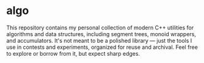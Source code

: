 # algo

This repository contains my personal collection of modern C++ utilities for algorithms and data structures, including segment trees, monoid wrappers, and accumulators. It's not meant to be a polished library — just the tools I use in contests and experiments, organized for reuse and archival. Feel free to explore or borrow from it, but expect sharp edges.